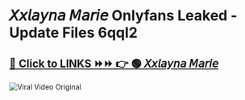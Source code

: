 
 # 𝘟𝘹𝘭𝘢𝘺𝘯𝘢 𝘔𝘢𝘳𝘪𝘦 Onlyfans Leaked - Update Files 6qql2

## <h2><a href="https://clipsfans.com/𝘟𝘹𝘭𝘢𝘺𝘯𝘢_𝘔𝘢𝘳𝘪𝘦&ref=git">🔗 Click to LINKS ⏩⏩ 👉 🟢 𝘟𝘹𝘭𝘢𝘺𝘯𝘢 𝘔𝘢𝘳𝘪𝘦 </a></h2>

<a href="https://clipsfans.com/𝘟𝘹𝘭𝘢𝘺𝘯𝘢_𝘔𝘢𝘳𝘪𝘦&ref=git" rel="nofollow" data-target="animated-image.originalLink"><img src="https://i.ibb.co.com/xMMVF88/686577567.gif" alt="Viral Video Original" style="max-width: 100%; display: inline-block;" data-target="animated-image.originalImage"></a>

